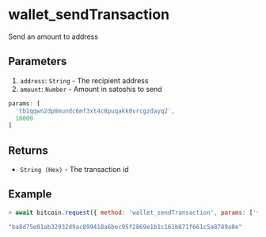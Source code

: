 # wallet_sendTransaction

Send an amount to address

## Parameters

1. `address`: `String` - The recipient address
2. `amount`: `Number` - Amount in satoshis to send

```js
params: [
  'tb1qqwn2dp8mundc6mf3xt4c8puqakk0vrcgzdayq2',
  10000
]
```

## Returns

- `String (Hex)` - The transaction id

## Example

```js
> await bitcoin.request({ method: 'wallet_sendTransaction', params: ['tb1qqwn2dp8mundc6mf3xt4c8puqakk0vrcgzdayq2', 10000] })

"ba8d75e01ab32932d9ac899418a6bec95f2869e1b1c161b871f661c5a8789a0e"
```